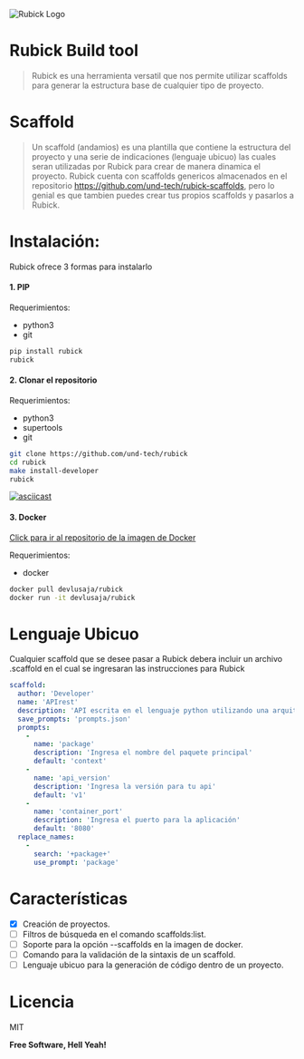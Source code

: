 ![Rubick Logo](https://i.imgur.com/JcJOzXA.png)

# Rubick Build tool
> Rubick es una herramienta versatil que nos permite utilizar scaffolds para generar la estructura base de cualquier tipo de proyecto.

# Scaffold
> Un scaffold (andamios) es una plantilla que contiene la estructura del proyecto y una serie de indicaciones (lenguaje ubicuo) las cuales seran utilizadas por Rubick para crear de manera dinamica el proyecto.
Rubick cuenta con scaffolds genericos almacenados en el repositorio https://github.com/und-tech/rubick-scaffolds, pero lo genial es que tambien puedes crear tus propios scaffolds y pasarlos a Rubick.

# Instalación:
Rubick ofrece 3 formas para instalarlo

#### 1. PIP
Requerimientos:
* python3
* git
```sh
pip install rubick
rubick
```

#### 2. Clonar el repositorio
Requerimientos:
* python3
* supertools
* git

```sh
git clone https://github.com/und-tech/rubick
cd rubick
make install-developer
rubick
```

[![asciicast](https://asciinema.org/a/ArNF5eyZkVdojLwq78Kvjd15g.png)](https://asciinema.org/a/ArNF5eyZkVdojLwq78Kvjd15g)

#### 3. Docker
[Click para ir al repositorio de la imagen de Docker](https://hub.docker.com/r/devlusaja/rubick/)

Requerimientos:
* docker
```sh
docker pull devlusaja/rubick
docker run -it devlusaja/rubick
```

# Lenguaje Ubicuo
Cualquier scaffold que se desee pasar a Rubick debera incluir un archivo .scaffold en el cual se ingresaran las instrucciones para Rubick
```yaml
scaffold:
  author: 'Developer'
  name: 'APIrest'
  description: 'API escrita en el lenguaje python utilizando una arquitectura hexagonal.'
  save_prompts: 'prompts.json'
  prompts:
    -
      name: 'package'
      description: 'Ingresa el nombre del paquete principal'
      default: 'context'
    -
      name: 'api_version'
      description: 'Ingresa la versión para tu api'
      default: 'v1'
    -
      name: 'container_port'
      description: 'Ingresa el puerto para la aplicación'
      default: '8080'
  replace_names:
    -
      search: '+package+'
      use_prompt: 'package'
```

# Características

- [x] Creación de proyectos.
- [ ] Filtros de búsqueda en el comando scaffolds:list.
- [ ] Soporte para la opción --scaffolds en la imagen de docker.
- [ ] Comando para la validación de la sintaxis de un scaffold.
- [ ] Lenguaje ubicuo para la generación de código dentro de un proyecto.

# Licencia
MIT

**Free Software, Hell Yeah!**